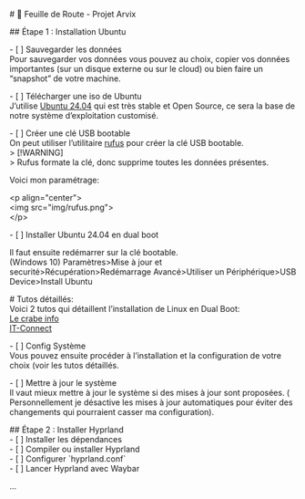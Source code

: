 \# 📍 Feuille de Route \- Projet Arvix

\#\# Étape 1 : Installation Ubuntu

\- \[ \] Sauvegarder les données  
Pour sauvegarder vos données vous pouvez au choix, copier vos données importantes (sur un disque externe ou sur le cloud) ou bien faire un “snapshot” de votre machine.

\- \[ \] Télécharger une iso de Ubuntu  
J’utilise [Ubuntu 24.04](https://releases.ubuntu.com/24.04.2/ubuntu-24.04.2-desktop-amd64.iso) qui est très stable et Open Source, ce sera la base de notre système d’exploitation customisé.

\- \[ \] Créer une clé USB bootable  
On peut utiliser l’utilitaire [rufus](https://rufus.ie/fr/) pour créer la clé USB bootable.  
\> \[\!WARNING\]  
\>  Rufus formate la clé, donc supprime toutes les données présentes. 

Voici mon paramétrage:

\<p align="center"\>  
  \<img src="img/rufus.png"\>  
\</p\>

\- \[ \] Installer Ubuntu 24.04 en dual boot

Il faut ensuite redémarrer sur la clé bootable.  
(Windows 10\)  Paramètres\>Mise à jour et securité\>Récupération\>Redémarrage Avancé\>Utiliser un Périphérique\>USB Device\>Install Ubuntu

\# Tutos détaillés:  
Voici 2 tutos qui détaillent l’installation de Linux en Dual Boot:  
[Le crabe info](https://lecrabeinfo.net/tutoriels/installer-ubuntu-24-04-lts-en-dual-boot-avec-windows/)  
[IT-Connect](https://www.it-connect.fr/tuto-dual-boot-windows-et-linux-ubuntu-installation-sur-pc/)

\- \[ \] Config Système  
 Vous pouvez ensuite procéder à l’installation et la configuration de votre choix (voir les tutos détaillés.

\- \[ \] Mettre à jour le système  
Il vaut mieux mettre à jour le système si des mises à jour sont proposées. ( Personnellement je désactive les mises à jour automatiques pour éviter des changements qui pourraient casser ma configuration).

\#\#  Étape 2 : Installer Hyprland  
\- \[ \] Installer les dépendances  
\- \[ \] Compiler ou installer Hyprland  
\- \[ \] Configurer \`hyprland.conf\`  
\- \[ \] Lancer Hyprland avec Waybar

...

